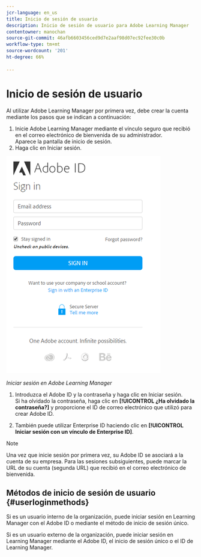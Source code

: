 ```yaml
---
jcr-language: en_us
title: Inicio de sesión de usuario
description: Inicio de sesión de usuario para Adobe Learning Manager
contentowner: manochan
source-git-commit: 46afb6603456ced9d7e2aaf98d07ec92fee30c0b
workflow-type: tm+mt
source-wordcount: '201'
ht-degree: 66%

---
```




# Inicio de sesión de usuario

Al utilizar Adobe Learning Manager por primera vez, debe crear la cuenta mediante los pasos que se indican a continuación:

1. Inicie Adobe Learning Manager mediante el vínculo seguro que recibió en el correo electrónico de bienvenida de su administrador.\
   Aparece la pantalla de inicio de sesión.
1. Haga clic en Iniciar sesión.

![](assets/adobeid-signin.png)

*Iniciar sesión en Adobe Learning Manager*

1. Introduzca el Adobe ID y la contraseña y haga clic en Iniciar sesión.\
   Si ha olvidado la contraseña, haga clic en **[!UICONTROL ¿Ha olvidado la contraseña?]** y proporcione el ID de correo electrónico que utilizó para crear Adobe ID.

1. También puede utilizar Enterprise ID haciendo clic en **[!UICONTROL Iniciar sesión con un vínculo de Enterprise ID]**.

>[!NOTE]
>
>Una vez que inicie sesión por primera vez, su Adobe ID se asociará a la cuenta de su empresa. Para las sesiones subsiguientes, puede marcar la URL de su cuenta (segunda URL) que recibió en el correo electrónico de bienvenida.

## Métodos de inicio de sesión de usuario {#userloginmethods}

Si es un usuario interno de la organización, puede iniciar sesión en Learning Manager con el Adobe ID o mediante el método de inicio de sesión único.

Si es un usuario externo de la organización, puede iniciar sesión en Learning Manager mediante el Adobe ID, el inicio de sesión único o el ID de Learning Manager.
